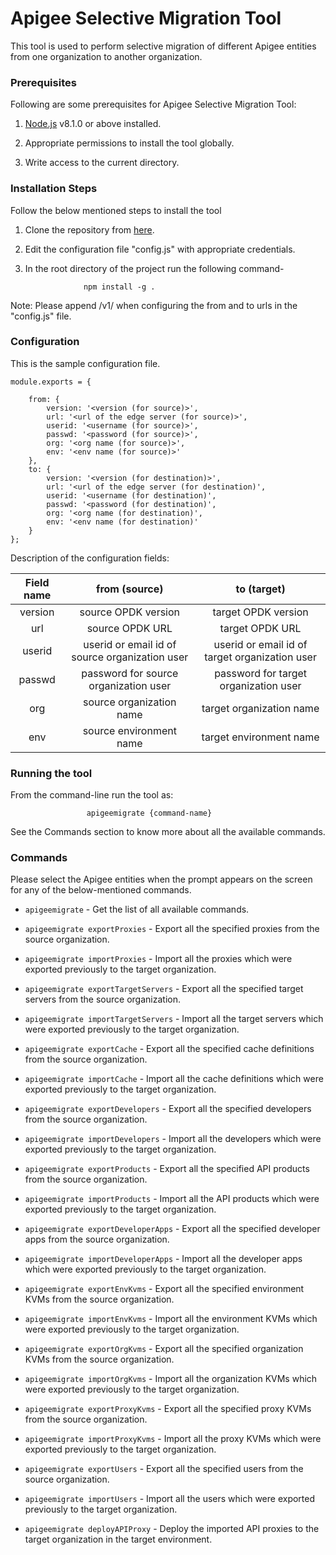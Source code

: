 # Apigee Selective Migration Tool

This tool is used to perform selective migration of different Apigee entities from one organization to another organization.


### Prerequisites

Following are some prerequisites for Apigee Selective Migration Tool:

1) [Node.js](https://nodejs.org/en/download/) v8.1.0 or above installed.

2) Appropriate permissions to install the tool globally.

3) Write access to the current directory.


### Installation Steps

Follow the below mentioned steps to install the tool

1) Clone the repository from [here](https://github.com/neerajwadhwa/apigeeselectivemigrationtool.git).

2) Edit the configuration file "config.js" with appropriate credentials.

2) In the root directory of the project run the following command-

                    npm install -g .

Note:
    Please append /v1/ when configuring the from and to urls in the "config.js" file.


### Configuration

This is the sample configuration file.

```
module.exports = {

    from: {
        version: '<version (for source)>',
        url: '<url of the edge server (for source)>',
        userid: '<username (for source)>',
        passwd: '<password (for source)>',
        org: '<org name (for source)>',
        env: '<env name (for source)>'
    },
    to: {
        version: '<version (for destination)>',
        url: '<url of the edge server (for destination)',
        userid: '<username (for destination)',
        passwd: '<password (for destination)',
        org: '<org name (for destination)',
        env: '<env name (for destination)'
    }
};
```

Description of the configuration fields:

| Field name   |                      from (source)                      |                   to (target)                   |
|:------------:|:-------------------------------------------------------:|:-----------------------------------------------:|
| version      | source OPDK version                                     | target OPDK version                             |
| url          | source OPDK URL                                         | target OPDK URL                                 |
| userid       | userid or email id of source organization user          | userid or email id of target organization user  |
| passwd       | password for source organization user                   | password for target organization user           |
| org          | source organization name                                | target organization name                        |
| env          | source environment name                                 | target environment name                         |


### Running the tool

From the command-line run the tool as:

                     apigeemigrate {command-name}

See the Commands section to know more about all the available commands.



### Commands

Please select the Apigee entities when the prompt appears on the screen for any of the below-mentioned commands.

* `apigeemigrate` - Get the list of all available commands.

* `apigeemigrate exportProxies` - Export all the specified proxies from the source organization.

* `apigeemigrate importProxies` - Import all the proxies which were exported previously to the target organization.

* `apigeemigrate exportTargetServers` - Export all the specified target servers from the source organization.

* `apigeemigrate importTargetServers` - Import all the target servers which were exported previously to the target organization.

* `apigeemigrate exportCache` - Export all the specified cache definitions from the source organization.

* `apigeemigrate importCache` - Import all the cache definitions which were exported previously to the target organization.

* `apigeemigrate exportDevelopers` - Export all the specified developers from the source organization.

* `apigeemigrate importDevelopers` - Import all the developers which were exported previously to the target organization.

* `apigeemigrate exportProducts` - Export all the specified API products from the source organization.

* `apigeemigrate importProducts` - Import all the API products which were exported previously to the target organization.

* `apigeemigrate exportDeveloperApps` - Export all the specified developer apps from the source organization.

* `apigeemigrate importDeveloperApps` - Import all the developer apps which were exported previously to the target organization.

* `apigeemigrate exportEnvKvms` - Export all the specified environment KVMs from the source organization.

* `apigeemigrate importEnvKvms` - Import all the environment KVMs which were exported previously to the target organization.

* `apigeemigrate exportOrgKvms` - Export all the specified organization KVMs from the source organization.

* `apigeemigrate importOrgKvms` - Import all the organization KVMs which were exported previously to the target organization.

* `apigeemigrate exportProxyKvms` - Export all the specified proxy KVMs from the source organization.

* `apigeemigrate importProxyKvms` - Import all the proxy KVMs which were exported previously to the target organization.

* `apigeemigrate exportUsers` - Export all the specified users from the source organization.

* `apigeemigrate importUsers` - Import all the users which were exported previously to the target organization.

* `apigeemigrate deployAPIProxy` - Deploy the imported API proxies to the target organization in the target environment.

